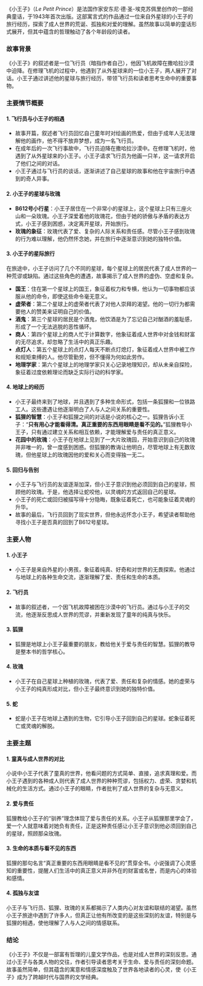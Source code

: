 《小王子》（*Le Petit Prince*）是法国作家安东尼·德·圣-埃克苏佩里创作的一部经典童话，于1943年首次出版。这部寓言式的作品通过一位来自外星球的小王子的旅行经历，探索了成人世界的荒诞、孤独和对爱的理解。虽然故事以简单的童话形式展开，但其中蕴含的哲理触动了各个年龄段的读者。

### 故事背景
《小王子》的叙述者是一位飞行员（暗指作者自己），他因飞机故障在撒哈拉沙漠中迫降。在修理飞机的过程中，他遇到了从外星球来的一位小王子，两人展开了对话。小王子通过讲述他的星球与旅行经历，带领飞行员和读者思考生命中的重要事物。

### 主要情节概要

#### 1. **飞行员与小王子的相遇**
- 故事开篇，叙述者飞行员回忆自己童年时对绘画的热爱，但由于成年人无法理解他的画作，他不得不放弃梦想，成为一名飞行员。
- 在成年后的一次飞行事故中，飞行员迫降在撒哈拉沙漠中。在修理飞机时，他遇到了从外星球来的小王子。小王子请求飞行员为他画一只羊，这一请求开启了他们之间的对话。
- 小王子通过与飞行员的谈话，逐渐讲述了自己星球的故事和他在宇宙旅行中遇到的奇人异事。

#### 2. **小王子的星球与玫瑰**
- **B612号小行星**：小王子居住在一个非常小的星球上，这个星球上只有三座火山和一朵玫瑰。小王子深爱着他的玫瑰花，但由于她的骄傲与矛盾的表达方式，小王子感到困惑，决定离开星球，开始旅行。
- **玫瑰的象征**：玫瑰代表了爱、复杂的人际关系和责任感。尽管小王子感到玫瑰的行为难以理解，他仍然怀念她，并在旅行中逐渐意识到她的独特价值。

#### 3. **小王子的星际旅行**
在旅途中，小王子访问了几个不同的星球，每个星球上的居民代表了成人世界的一种荒谬或缺陷。通过这些角色的遭遇，故事揭示了成人世界的虚伪、空虚和复杂。

- **国王**：住在第一个星球上的国王，象征着权力和专横，他认为一切事物都应该服从他的命令，即使这些命令毫无意义。
- **虚荣者**：第二个星球上的虚荣者代表了对他人崇拜的渴望。他的一切行为都需要他人的赞美来证明自己的价值。
- **酒鬼**：第三个星球的居民是个酒鬼，他饮酒是为了忘记自己对酗酒的羞耻感，形成了一个无法逃脱的恶性循环。
- **商人**：第四个星球上的商人忙于计算数字，他象征着成人世界中对金钱和财富的无尽追求，却忽略了生活中的真正乐趣。
- **点灯人**：第五个星球上的点灯人每天不断点灯熄灯，象征着成人世界中被工作和规矩束缚的人。他尽管勤劳，但不懂得为何如此劳作。
- **地理学家**：第六个星球上的地理学家只关心记录地理知识，却从未亲自探险，象征着过度依赖理论而缺乏实际行动的科学家。

#### 4. **地球上的经历**
- 小王子最终来到了地球，并且遇到了多种生命形式，包括一条狐狸和一位铁路工人。这些遭遇让他逐渐明白了人与人之间关系的重要性。
- **狐狸的智慧**：小王子和狐狸之间的对话是小说的核心之一。狐狸告诉小王子：“**只有用心才能看得清。真正重要的东西用眼睛是看不见的。**”狐狸教导小王子，只有通过建立关系和相互依赖，才能理解爱与责任的真正意义。
- **花园中的玫瑰**：小王子在地球上见到了一大片玫瑰园，开始意识到自己的玫瑰并非唯一的，曾一度感到困惑。但狐狸的教诲让他明白，尽管地球上有无数玫瑰，但他星球上的玫瑰因他的爱和关心而变得独一无二。

#### 5. **回归与告别**
- 小王子与飞行员的友谊逐渐加深，但小王子意识到他必须回到自己的星球，照顾他的玫瑰。于是，他选择让蛇咬他，以灵魂的方式返回自己的星球。
- 小王子的死亡或回归被描写得十分隐晦，既象征着死亡，也可能象征着灵魂的升华。
- 故事的最后，飞行员回到了现实世界，但他永远怀念小王子，希望读者帮助他寻找小王子是否真的回到了B612号星球。

### 主要人物

#### 1. **小王子**
- 小王子是来自外星的小男孩，象征着纯真、好奇和对世界的无畏探索。他通过与地球上的各种生命交流，逐渐理解了爱、责任和生命的本质。
  
#### 2. **飞行员**
- 故事的叙述者，一个因飞机故障被困在沙漠中的飞行员。通过与小王子的交流，他逐渐反思成人世界的荒谬，并重新发现了童年的纯真与快乐。

#### 3. **狐狸**
- 狐狸是地球上小王子最重要的朋友，教给他关于爱与责任的智慧。狐狸的教导是整本书的哲学核心。

#### 4. **玫瑰**
- 小王子在自己星球上种植的玫瑰，代表了爱、责任和复杂的情感。她的虚荣与小王子的纯真形成对比，但小王子最终意识到她的独特价值。

#### 5. **蛇**
- 蛇是小王子在地球上遇到的生物，它引导小王子回到自己的星球。蛇象征着死亡或灵魂的解脱。

### 主要主题

#### 1. **童真与成人世界的对比**
小说中小王子代表了童真的世界，他看问题的方式简单、直接，追求真理和爱。而小王子遇到的各种成人则代表了成人世界的种种荒谬，包括权力、虚荣、贪婪和机械化的生活方式。通过小王子的眼睛，作者批判了成人世界的复杂与无意义。

#### 2. **爱与责任**
狐狸教给小王子的“驯养”理念体现了爱与责任的关系。小王子从狐狸那里学会了，爱一个人就意味着对她负有责任，正是这种责任感让小王子意识到他必须回到自己的星球，照顾那朵玫瑰。

#### 3. **生命的本质与看不见的东西**
狐狸的那句名言“真正重要的东西用眼睛是看不见的”贯穿全书。小说强调了心灵感知的重要性，提醒人们生活中的真正意义并非外在的财富或名誉，而是内心的体验和感情。

#### 4. **孤独与友谊**
小王子与飞行员、狐狸、玫瑰的关系都揭示了人类内心对友谊和联结的渴望。虽然小王子旅途中遇到了许多人，但真正让他有所改变的是这些深刻的友谊，特别是与狐狸的相遇，使他理解了人与人之间的情感联系。

### 结论
《小王子》不仅是一部富有哲理的儿童文学作品，也是对成人世界的深刻反思。通过小王子与各类人物的交往，作者引导读者思考关于生命、爱与责任的深刻命题。故事虽然简单，但其蕴含的寓意和情感深度触及了世界各地读者的心灵，使《小王子》成为了跨越时代与国界的文学经典。